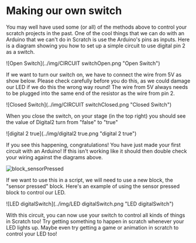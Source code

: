 # Making our own switch

You may well have used some (or all) of the methods above to control your scratch projects in the past. One of the cool things that we can do with an Arduino that we can't do in Scratch is use the Arduino's pins as inputs. Here is a diagram showing you how to set up a simple circuit to use digital pin 2 as a switch.


![Open Switch](../img/CIRCUIT switchOpen.png "Open Switch")


If we want to turn our switch on, we have to connect the wire from 5V as show below. Please check carefully before you do this, as we could damage our LED if we do this the wrong way round! The wire from 5V always needs to be plugged into the same end of the resistor as the wire from pin 2. 


![Closed Switch](../img/CIRCUIT switchClosed.png "Closed Switch")


When you close the switch, on your stage (in the top right) you should see the value of Digital2 turn from "false" to "true"

![digital 2 true](../img/digital2 true.png "digital 2 true")


If you see this happening, congratulations! You have just made your first circuit with an Arduino! If this isn't working like it should then double check your wiring against the diagrams above. 


![block_sensorPressed](../img/block_sensorPressed.png "block_sensorPressed")


If we want to use this in a script, we will need to use a new block, the "sensor pressed" block. Here's an example of using the sensor pressed block to control our LED.

![LED digitalSwitch](../img/LED digitalSwitch.png "LED digitalSwitch")

With this circuit, you can now use your switch to control all kinds of things in Scratch too! Try getting something to happen in scratch whenever your LED lights up. Maybe even try getting a game or animation in scratch to control your LED too!

